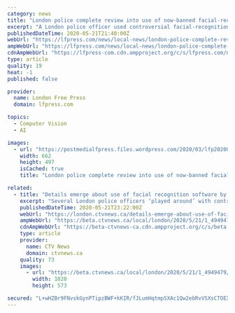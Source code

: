 ```yaml
---
category: news
title: "London police complete review into use of now-banned facial-recognition software"
excerpt: "A London police officer used controversial facial-recognition software to try to identify a suspect in a voyeurism case involving a man spying on minor in a change room, the city’s police chief says."
publishedDateTime: 2020-05-21T21:40:00Z
webUrl: "https://lfpress.com/news/local-news/london-police-complete-review-into-use-of-now-banned-facial-recognition-software/"
ampWebUrl: "https://lfpress.com/news/local-news/london-police-complete-review-into-use-of-now-banned-facial-recognition-software/wcm/f6585f80-5950-41db-a383-3e2e2946c7a0/amp/"
cdnAmpWebUrl: "https://lfpress-com.cdn.ampproject.org/c/s/lfpress.com/news/local-news/london-police-complete-review-into-use-of-now-banned-facial-recognition-software/wcm/f6585f80-5950-41db-a383-3e2e2946c7a0/amp/"
type: article
quality: 19
heat: -1
published: false

provider:
  name: London Free Press
  domain: lfpress.com

topics:
  - Computer Vision
  - AI

images:
  - url: "https://postmedialfpress.files.wordpress.com/2020/03/lfp20200302mh0122_77416042-e1583332454891.jpg"
    width: 662
    height: 497
    isCached: true
    title: "London police complete review into use of now-banned facial-recognition software"

related:
  - title: "Details emerge about use of facial recognition software by London police"
    excerpt: "Several London police officers ‘played around’ with controversial facial recognition software after being provided free access by the vendor. One used it in an investigation."
    publishedDateTime: 2020-05-21T23:22:00Z
    webUrl: "https://london.ctvnews.ca/details-emerge-about-use-of-facial-recognition-software-by-london-police-1.4949479?cache=yes%3FautoPlay%3Dtrue%3FclipId%3D89531%2F5-things-to-know-for-friday-september-13-2019-1.4591474"
    ampWebUrl: "https://beta.ctvnews.ca/local/london/2020/5/21/1_4949479.html"
    cdnAmpWebUrl: "https://beta-ctvnews-ca.cdn.ampproject.org/c/s/beta.ctvnews.ca/local/london/2020/5/21/1_4949479.html"
    type: article
    provider:
      name: CTV News
      domain: ctvnews.ca
    quality: 73
    images:
      - url: "https://beta.ctvnews.ca/local/london/2020/5/21/1_4949479/_jcr_content/root/responsivegrid/image.coreimg.jpg"
        width: 1020
        height: 573

secured: "L+wHZBr9FNvskGynPTipzBWF+kKIR/fJLumHqtmpSXAc1Qw2ebRvVSXsCTOEXACrcFp7AQ04pBiTXrZq1ozITsA0truLd2WLSvR/cPy128d2yHT/e+JahF43UPVZPUwaQ5UCQ0YpnRZ6NwPFp8dJFJfv/FHdPtxTAmIuiBwqz7NpZrs38vns6gYKmkUSTuLp/7TFWqA3eLOesi2ARS9+kCL90tfbBvlfn9UJWcgsai3aq2qUsS3LDtff/ZyUS2QUZxvObHKlf9TFnzRYo47JwwxZOnxZN/Xu2qFj+fL+X3XSHXN0sqSahyCYfcmwcuTg;Y2QILPmt0HMazS/hgyvv+A=="
---
```


